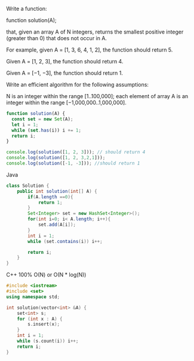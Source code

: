 Write a function:

function solution(A);

that, given an array A of N integers, returns the smallest positive integer (greater than 0) that does not occur in A.

For example, given A = [1, 3, 6, 4, 1, 2], the function should return 5.

Given A = [1, 2, 3], the function should return 4.

Given A = [−1, −3], the function should return 1.

Write an efficient algorithm for the following assumptions:

N is an integer within the range [1..100,000];
each element of array A is an integer within the range [−1,000,000..1,000,000].

```javascript
function solution(A) {
  const set = new Set(A);
  let i = 1;
  while (set.has(i)) i += 1;
  return i;
}

console.log(solution([1, 2, 3])); // should return 4
console.log(solution([1, 2, 3,2,1]));
console.log(solution([-1, -3])); //should return 1

```


Java
```java
class Solution {
    public int solution(int[] A) {
        if(A.length ==0){
            return 1;
        }
        Set<Integer> set = new HashSet<Integer>();
        for(int i=0; i< A.length; i++){
            set.add(A[i]);
        }
        int i = 1;
        while (set.contains(i)) i++;

        return i;
    }
}
```


C++ 100% O(N) or O(N * log(N))
```C++
#include <iostream>
#include <set>
using namespace std;

int solution(vector<int> &A) {
    set<int> s;
    for (int x : A) { 
        s.insert(x);
    }
    int i = 1;
    while (s.count(i)) i++;
    return i;
}
```
